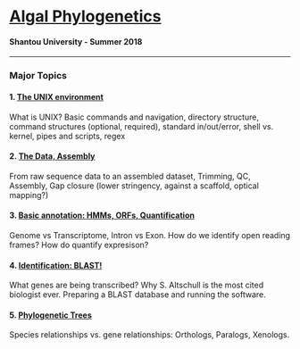 # [Algal Phylogenetics]() 
#### Shantou University - Summer 2018

----

### Major Topics

#### 1. [The UNIX environment]()
What is UNIX? Basic commands and navigation, directory structure, command structures (optional, required), standard in/out/error, shell vs. kernel, pipes and scripts, regex

#### 2. [The Data, Assembly]()
From raw sequence data to an assembled dataset, Trimming, QC, Assembly, Gap closure (lower stringency, against a scaffold, optical mapping?) 

#### 3. [Basic annotation: HMMs, ORFs, Quantification]()
Genome vs Transcriptome, Intron vs Exon. How do we identify open reading frames? How do quantify expresison? 

#### 4. [Identification: BLAST!]()
What genes are being transcribed? Why S. Altschull is the most cited biologist ever. Preparing a BLAST database and running the software. 

#### 5. [Phylogenetic Trees]()
Species relationships vs. gene relationships: Orthologs, Paralogs, Xenologs. 



